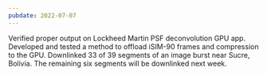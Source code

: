 ```yaml
---
pubdate: 2022-07-07
---
```


Verified proper output on Lockheed Martin PSF deconvolution GPU app. Developed and tested a method to offload iSIM-90 frames and compression to the GPU.  Downlinked 33 of 39 segments of an image burst near Sucre, Bolivia.  The remaining six segments will be downlinked next week.
